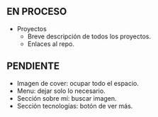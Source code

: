## EN PROCESO
- Proyectos
    - Breve descripción de todos los proyectos.
    - Enlaces al repo.

## PENDIENTE
- Imagen de cover: ocupar todo el espacio.
- Menu: dejar solo lo necesario.
- Sección sobre mí: buscar imagen.
- Sección tecnologías: botón de ver más.